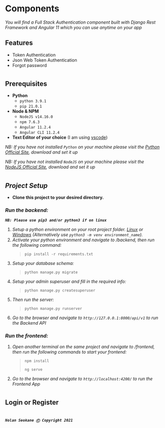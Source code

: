 # **Components**

*You will find a Full Stack Authentication component built with Django Rest Framework and Angular 11 which you can use anytime on your app*

## **Features**
- Token Authentication
- Json Web Token Authentication
- Forgot password

#

## **Prerequisites**

- **Python**
	- `python 3.9.1`
	- `pip 21.0.1`
- **Node & NPM**
	- `NodeJS v14.16.0`
	- `npm 7.6.3`
	- `Angular 11.2.4`
	- `Angular CLI 11.2.4`
- **Text Editor of your choice** (I am using [vscode](https://code.visualstudio.com/download))

*NB: If you have not installed `Python` on your machine please visit the [Python Official Site](https://www.python.org/downloads/), download and set it up*

*NB: If you have not installed `NodeJS` on your machine please visit the [NodeJS Official Site](https://nodejs.org/en/), download and set it up*

#

## ***Project Setup***

- **Clone this project to your desired directory.**

### ***Run the backend:***

***`NB: Please use pip3 and/or python3 if on linux`***

1. *Setup a python environment on your root project folder. [Linux](https://mothergeo-py.readthedocs.io/en/latest/development/how-to/venv.html) or [Windows](https://mothergeo-py.readthedocs.io/en/latest/development/how-to/venv-win.html) (Alternatively use `python3 -m venv environment_name`).*
2. *Activate your python environment and navigate to /backend, then run the following command:*
   > `pip install -r requirements.txt`
3. *Setup your database schema:*
   > `python manage.py migrate`
4. *Setup your admin superuser and fill in the required info:*
   > `python manage.py createsuperuser`
5. *Then run the server:*
   > `python manage.py runserver`
6. *Go to the browser and navigate to `http://127.0.0.1:8000/api/v1` to run the Backend API*

### ***Run the frontend:***
1. *Open another terminal on the same project and navigate to /frontend, then run the following commands to start your frontend:*
	> `npm install`
	>
	> `ng serve`
2. *Go to the browser and navigate to `http://localhost:4200/` to run the Frontend App*

#

## **Login or Register**

#

***`Nolan Seokane Ⓒ Copyright 2021`***
